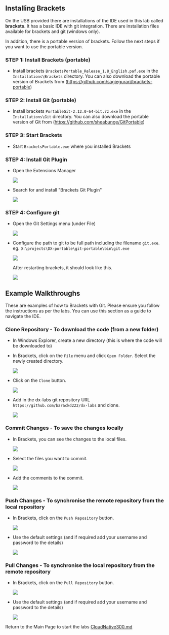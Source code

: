 ## Installing Brackets

On the USB provided there are installations of the IDE used in this lab called **brackets**. It has a basic IDE with git integration. There are installation files available for brackets and git (windows only).

In addition, there is a portable version of brackets. Follow the next steps if you want to use the portable version.

### **STEP 1:** Install Brackets (portable)

- Install brackets `BracketsPortable_Release_1.8_English.paf.exe` in the `Installations\Brackets` directory. You can also download the portable version of Brackets from (https://github.com/sagiegurari/brackets-portable)

### **STEP 2:** Install Git (portable)

- Install brackets `PortableGit-2.12.0-64-bit.7z.exe` in the `Installations\Git` directory. You can also download the portable version of Git from (https://github.com/sheabunge/GitPortable)

### **STEP 3:** Start Brackets

- Start `BracketsPortable.exe` where you installed Brackets

### **STEP 4:** Install Git Plugin

- Open the Extensions Manager

    ![](images/300/brackets-plugin-001.png)

- Search for and install "Brackets Git Plugin"

    ![](images/300/brackets-plugin-002.png)

### **STEP 4:** Configure git

- Open the Git Settings menu (under File)

    ![](images/300/brackets-install-001.png)

- Configure the path to git to be full path including the filename `git.exe`.
    eg. `D:\projects\DX-portable\git-portable\bin\git.exe`

    ![](images/300/brackets-install-002.png)

    After restarting brackets, it should look like this.
    
    ![](images/300/brackets-install-003.png)

## Example Walkthroughs

These are examples of how to Brackets with Git. Please ensure you follow the instructions as per the labs. You can use this section as a guide to navigate the IDE.

### Clone Repository - To download the code (from a new folder)

- In Windows Explorer, create a new directory (this is where the code will be downloaded to)

- In Brackets, click on the `File` menu and click `Open Folder`. Select the newly created directory.

    ![](images/300/brackets-newfolder-001.png)

- Click on the `Clone` button.

    ![](images/300/brackets-banner-101.png)

- Add in the dx-labs git repository URL `https://github.com/barackd222/dx-labs` and clone.

    ![](images/300/brackets-clone-001.png)

### Commit Changes - To save the changes locally

- In Brackets, you can see the changes to the local files.

    ![](images/300/brackets-commit-001.png)

- Select the files you want to commit.

    ![](images/300/brackets-commit-002.png)

- Add the comments to the commit.

    ![](images/300/brackets-commit-003.png)

### Push Changes - To synchronise the remote repository from the local repository

- In Brackets, click on the `Push Repository` button.

    ![](images/300/brackets-banner-003.png)

- Use the default settings (and if required add your username and password to the details)

    ![](images/300/brackets-push-001.png)

### Pull Changes - To synchronise the local repository from the remote repository

- In Brackets, click on the `Pull Repository` button.

    ![](images/300/brackets-banner-002.png)

- Use the default settings (and if required add your username and password to the details)

    ![](images/300/brackets-pull-001.png)

Return to the Main Page to start the labs [CloudNative300.md](CloudNative300.md)